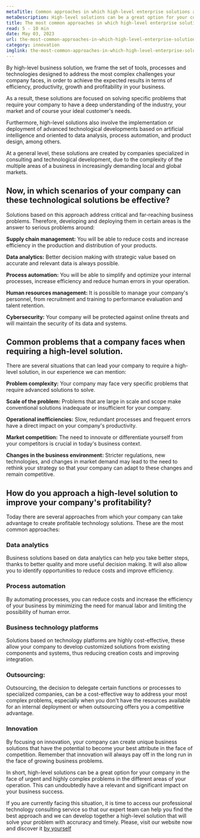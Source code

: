```yaml
---
metaTitle: Common approaches in which high-level enterprise solutions are relevant
metaDescription: High-level solutions can be a great option for your company when you discover sensitive and highly complex problems in various areas across your operation. This can have a significant and relevant impact on your immediate and future business success.
title: The most common approaches in which high-level enterprise solutions are most relevant
read: 5 - 10 min
date: May 03, 2023
url: the-most-common-approaches-in-which-high-level-enterprise-solutions-are-most-relevant
category: innovation
imglink: the-most-common-approaches-in-which-high-level-enterprise-solutions-are-most-relevant.jpg
---
```


By high-level business solution, we frame the set of tools, processes and technologies designed to address the most complex challenges your company faces, in order to achieve the expected results in terms of efficiency, productivity, growth and profitability in your business.

As a result, these solutions are focused on solving specific problems that require your company to have a deep understanding of the industry, your market and of course your ideal customer's needs.

Furthermore, high-level solutions also involve the implementation or deployment of advanced technological developments based on artificial intelligence and oriented to data analysis, process automation, and product design, among others.

At a general level, these solutions are created by companies specialized in consulting and technological development, due to the complexity of the multiple areas of a business in increasingly demanding local and global markets.

## Now, in which scenarios of your company can these technological solutions be effective?

Solutions based on this approach address critical and far-reaching business problems. Therefore, developing and deploying them in certain areas is the answer to serious problems around:

**Supply chain management:** You will be able to reduce costs and increase efficiency in the production and distribution of your products.

**Data analytics:** Better decision making with strategic value based on accurate and relevant data is always possible.

**Process automation:** You will be able to simplify and optimize your internal processes, increase efficiency and reduce human errors in your operation.

**Human resources management:** It is possible to manage your company's personnel, from recruitment and training to performance evaluation and talent retention.

**Cybersecurity:** Your company will be protected against online threats and will maintain the security of its data and systems.

## Common problems that a company faces when requiring a high-level solution.

There are several situations that can lead your company to require a high-level solution, in our experience we can mention:

**Problem complexity:** Your company may face very specific problems that require advanced solutions to solve.

**Scale of the problem:** Problems that are large in scale and scope make conventional solutions inadequate or insufficient for your company.

**Operational inefficiencies:** Slow, redundant processes and frequent errors have a direct impact on your company's productivity.

**Market competition:** The need to innovate or differentiate yourself from your competitors is crucial in today's business context.

**Changes in the business environment:** Stricter regulations, new technologies, and changes in market demand may lead to the need to rethink your strategy so that your company can adapt to these changes and remain competitive.

## How do you approach a high-level solution to improve your company's profitability?

Today there are several approaches from which your company can take advantage to create profitable technology solutions. These are the most common approaches:

### Data analytics

Business solutions based on data analytics can help you take better steps, thanks to better quality and more useful decision making. It will also allow you to identify opportunities to reduce costs and improve efficiency.

### Process automation

By automating processes, you can reduce costs and increase the efficiency of your business by minimizing the need for manual labor and limiting the possibility of human error.

### Business technology platforms

Solutions based on technology platforms are highly cost-effective, these allow your company to develop customized solutions from existing components and systems, thus reducing creation costs and improving integration.

### Outsourcing:

Outsourcing, the decision to delegate certain functions or processes to specialized companies, can be a cost-effective way to address your most complex problems, especially when you don't have the resources available for an internal deployment or when outsourcing offers you a competitive advantage.

### Innovation

By focusing on innovation, your company can create unique business solutions that have the potential to become your best attribute in the face of competition. Remember that innovation will always pay off in the long run in the face of growing business problems.

In short, high-level solutions can be a great option for your company in the face of urgent and highly complex problems in the different areas of your operation. This can undoubtedly have a relevant and significant impact on your business success.

If you are currently facing this situation, it is time to access our professional technology consulting service so that our expert team can help you find the best approach and we can develop together a high-level solution that will solve your problem with accruracy and timely. Please, visit our website now and discover it [by yourself](https://www.dreamcodesoft.com/services)
